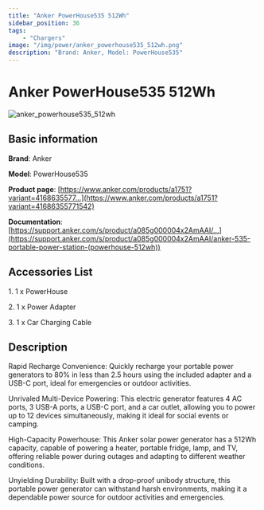 ```yaml
---
title: "Anker PowerHouse535 512Wh"
sidebar_position: 36
tags:
    - "Chargers"
image: "/img/power/anker_powerhouse535_512wh.png"
description: "Brand: Anker, Model: PowerHouse535"
---
```

# Anker PowerHouse535 512Wh

![anker_powerhouse535_512wh](/img/power/anker_powerhouse535_512wh.png)

## Basic information

**Brand**: Anker

**Model**: PowerHouse535

**Product page**: [https://www.anker.com/products/a1751?variant=4168635577...](https://www.anker.com/products/a1751?variant=41686355771542)

**Documentation**: [https://support.anker.com/s/product/a085g000004x2AmAAI/...](https://support.anker.com/s/product/a085g000004x2AmAAI/anker-535-portable-power-station-(powerhouse-512wh))

## Accessories List

1\. 1 x PowerHouse

 2\. 1 x Power Adapter

 3\. 1 x Car Charging Cable

## Description

Rapid Recharge Convenience: Quickly recharge your portable power generators to 80% in less than 2\.5 hours using the included adapter and a USB\-C port, ideal for emergencies or outdoor activities\.

 

 Unrivaled Multi\-Device Powering: This electric generator features 4 AC ports, 3 USB\-A ports, a USB\-C port, and a car outlet, allowing you to power up to 12 devices simultaneously, making it ideal for social events or camping\.

 

 High\-Capacity Powerhouse: This Anker solar power generator has a 512Wh capacity, capable of powering a heater, portable fridge, lamp, and TV, offering reliable power during outages and adapting to different weather conditions\.

 

 Unyielding Durability: Built with a drop\-proof unibody structure, this portable power generator can withstand harsh environments, making it a dependable power source for outdoor activities and emergencies\.

